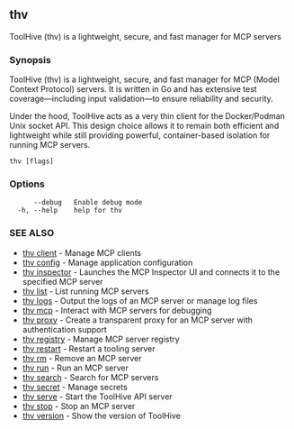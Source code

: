 ## thv

ToolHive (thv) is a lightweight, secure, and fast manager for MCP servers

### Synopsis

ToolHive (thv) is a lightweight, secure, and fast manager for MCP (Model Context Protocol) servers.
It is written in Go and has extensive test coverage—including input validation—to ensure reliability and security.

Under the hood, ToolHive acts as a very thin client for the Docker/Podman Unix socket API.
This design choice allows it to remain both efficient and lightweight while still providing powerful,
container-based isolation for running MCP servers.

```
thv [flags]
```

### Options

```
      --debug   Enable debug mode
  -h, --help    help for thv
```

### SEE ALSO

* [thv client](thv_client.md)	 - Manage MCP clients
* [thv config](thv_config.md)	 - Manage application configuration
* [thv inspector](thv_inspector.md)	 - Launches the MCP Inspector UI and connects it to the specified MCP server
* [thv list](thv_list.md)	 - List running MCP servers
* [thv logs](thv_logs.md)	 - Output the logs of an MCP server or manage log files
* [thv mcp](thv_mcp.md)	 - Interact with MCP servers for debugging
* [thv proxy](thv_proxy.md)	 - Create a transparent proxy for an MCP server with authentication support
* [thv registry](thv_registry.md)	 - Manage MCP server registry
* [thv restart](thv_restart.md)	 - Restart a tooling server
* [thv rm](thv_rm.md)	 - Remove an MCP server
* [thv run](thv_run.md)	 - Run an MCP server
* [thv search](thv_search.md)	 - Search for MCP servers
* [thv secret](thv_secret.md)	 - Manage secrets
* [thv serve](thv_serve.md)	 - Start the ToolHive API server
* [thv stop](thv_stop.md)	 - Stop an MCP server
* [thv version](thv_version.md)	 - Show the version of ToolHive

